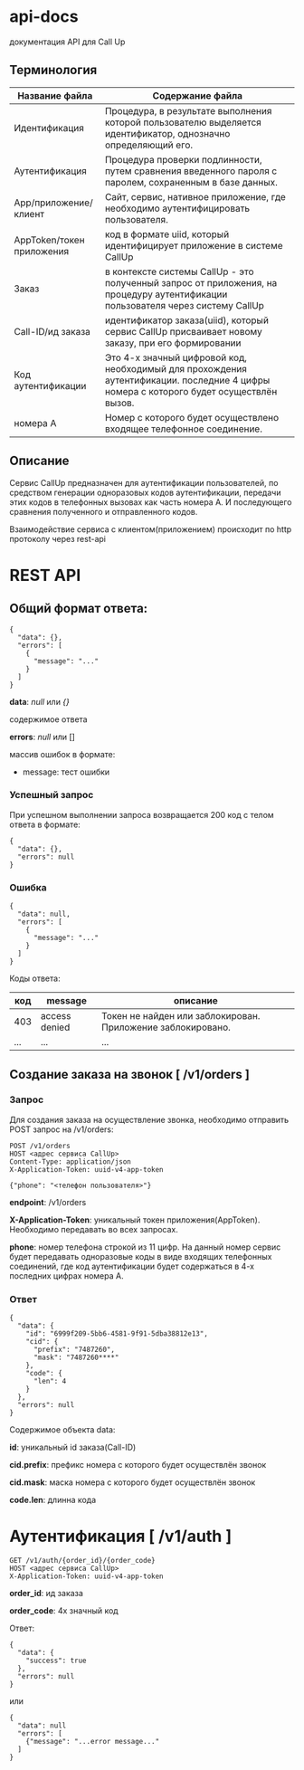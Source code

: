 # api-docs
документация API для Call Up

## Терминология
Название файла            | Содержание файла
--------------------------|----------------------
Идентификация             | Процедура, в результате выполнения которой пользователю выделяется идентификатор, однозначно определяющий его.
Аутентификация            | Процедура проверки подлинности, путем сравнения введенного пароля с паролем, сохраненным в базе данных.
App/приложение/клиент     | Сайт, сервис, нативное приложение, где необходимо аутентифицировать пользователя.
AppToken/токен приложения | код в формате uiid, который идентифицирует приложение в системе CallUp
Заказ                     | в контексте системы CallUp - это полученный запрос от приложения, на процедуру аутентификации пользователя через систему CallUp
Call-ID/ид заказа         | идентификатор заказа(uiid), который сервис CallUp присваивает новому заказу, при его формировании
Код аутентификации        | Это 4-х значный цифровой код, необходимый для прохождения аутентификации. последние 4 цифры номера с которого будет осуществлён вызов. 
номера А                  | Номер с которого будет осуществлено входящее телефонное соединение.

## Описание
Сервис CallUp предназначен для аутентификации пользователей, по средством генерации одноразовых кодов аутентификации, передачи этих кодов в телефонных вызовах как часть номера А. И последующего сравнения полученного и отправленного кодов.

Взаимодействие сервиса с клиентом(приложением) происходит по http протоколу через rest-api

# REST API
## Общий формат ответа:
```http
{
  "data": {},
  "errors": [
    {
      "message": "..."
    }
  ]
}
```
**data**: _null_ или _{}_

содержимое ответа

**errors**: _null_ или []

массив ошибок в формате:
*  message: тест ошибки

### Успешный запрос
При успешном выполнении запроса возвращается 200 код с телом ответа в формате:
```http
{
  "data": {},
  "errors": null
}
```

### Ошибка
```http
{
  "data": null,
  "errors": [
    {
      "message": "..."
    }
  ]
}
```

Коды ответа:

код |   message     | описание
----|---------------|---
403 | access denied | Токен не найден или заблокирован. Приложение заблокировано.
... |  ...          | ... 


## Создание заказа на звонок [ /v1/orders ]
### Запрос
Для создания заказа на осуществление звонка, необходимо отправить POST запрос на /v1/orders:
```http request
POST /v1/orders
HOST <адрес сервиса CallUp>
Content-Type: application/json
X-Application-Token: uuid-v4-app-token

{"phone": "<телефон пользователя>"}
```
**endpoint**: /v1/orders

**X-Application-Token**: уникальный токен приложения(AppToken). Необходимо передавать во всех запросах.

**phone**: номер телефона строкой из 11 цифр. На данный номер сервис будет передавать одноразовые коды в виде входящих телефонных соединений, где код аутентификации будет содержаться в 4-х последних цифрах номера А.

### Ответ
```http
{
  "data": {
    "id": "6999f209-5bb6-4581-9f91-5dba38812e13",
    "cid": {
      "prefix": "7487260",
      "mask": "7487260****"
    },
    "code": {
      "len": 4
    }
  },
  "errors": null
}
```
Содержимое объекта data:

**id**: уникальный id заказа(Call-ID)

**cid.prefix**: префикс номера с которого будет осуществлён звонок

**cid.mask**: маска номера с которого будет осуществлён звонок

**code.len**: длинна кода

Аутентификация [ /v1/auth ]
===
```http request
GET /v1/auth/{order_id}/{order_code}
HOST <адрес сервиса CallUp>
X-Application-Token: uuid-v4-app-token
```
**order_id**: ид заказа

**order_code**: 4х значный код

Ответ:
```http
{
  "data": {
    "success": true
  },
  "errors": null
}
```
или
```http
{
  "data": null
  "errors": [
    {"message": "...error message..."
  ]
}
```
